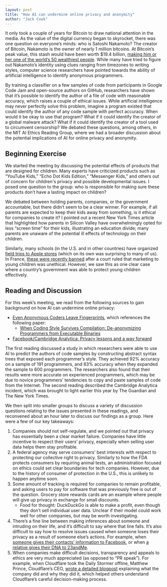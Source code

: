 ```yaml
---
layout: post
title: "How AI can undermine online privacy and anonymity"
author: "Jack Cook"
---
```


It only took a couple of years for Bitcoin to draw national attention in the media. As the value of the digital currency began to skyrocket, there was one question on everyone’s minds: who is Satoshi Nakamoto? The creator of Bitcoin, Nakamoto is the owner of nearly 1 million bitcoins. At Bitcoin’s peak value, this stash would have been worth $19.4 billion, [making him or her one of the world’s 50 wealthiest people](https://qz.com/1159188/bitcoin-price-approaches-20000-making-satoshi-nakamoto-worth-19-4-billion/). While many have tried to figure out Nakamoto’s identity using clues ranging from timezones to writing styles, computer science researchers have pointed towards the ability of artificial intelligence to identify anonymous programmers.

By training a classifier on a few samples of code from participants in Google Code Jam and open-source authors on GitHub, researchers have shown that it’s possible to identify the author of a file of code with reasonable accuracy, which raises a couple of ethical issues. While artificial intelligence may never perfectly solve this problem, imagine a program existed that could identify the author of any code sample with perfect accuracy. When would it be okay to use that program? What if it could identify the creator of a global malware attack? What if it could identify the creator of a tool used to circumvent censorship? We debated these questions, among others, in the MIT AI Ethics Reading Group, where we had a broader discussion about the potential implications of AI for online privacy and anonymity.

## Beginning Exercise

We started the meeting by discussing the potential effects of products that are designed for children. Many experts have criticized products such as “YouTube Kids,” “Echo Dot Kids Edition,” “Messenger Kids,” and others out of concern for children's privacy and possible developmental issues. I posed one question to the group: who is responsible for making sure these products don’t have a lasting impact on children?

We debated between holding parents, companies, or the government accountable, but there didn’t seem to be a clear winner. For example, if all parents are expected to keep their kids away from something, is it ethical for companies to create it? I pointed out a recent New York Times article that highlighted how parents in Silicon Valley have overwhelmingly opted for less “screen time” for their kids, illustrating an education divide; many parents are unaware of the potential ill effects of technology on their children.

Similarly, many schools (in the U.S. and in other countries) have organized [field trips to Apple stores](https://www.apple.com/retail/fieldtrip/) (which on its own was surprising to many of us). In France, [these were recently banned](https://news.cgtn.com/news/3d3d514f3251444e77457a6333566d54/share_p.html) after a court ruled that marketing to young children was unethical. However, we saw this as one clear case where a country’s government was able to protect young children effectively.

## Reading and Discussion

For this week’s meeting, we read from the following sources to gain background on how AI can undermine online privacy:

- [Even Anonymous Coders Leave Fingerprints](https://www.wired.com/story/machine-learning-identify-anonymous-code/), which references the following paper:
  - [When Coding Style Survives Compilation: De-anonymizing Programmers from Executable Binaries](https://arxiv.org/pdf/1512.08546.pdf)
- [Facebook/Cambridge Analytica: Privacy lessons and a way forward](https://internetpolicy.mit.edu/blog-2018-fb-cambridgeanalytica/)

The first reading discussed a study in which researchers were able to use AI to predict the authors of code samples by constructing abstract syntax trees that exposed each programmer’s style. They achieved 92% accuracy on a sample of 191 programmers, and 83% accuracy when they expanded the sample to 600 programmers. The researchers also found that their results were more accurate on experienced programmers, which may be due to novice programmers’ tendencies to copy and paste samples of code from the Internet. The second reading described the Cambridge Analytica incident, which was brought to light earlier this year by The Guardian and The New York Times.

We then split into smaller groups to discuss a variety of discussion questions relating to the issues presented in these readings, and reconvened about an hour later to discuss our findings as a group. Here were a few of our key takeaways:

1. Companies should not self-regulate, and we pointed out that privacy has essentially been a clear market failure. Companies have little incentive to respect their users’ privacy, especially when selling user data helps them stay profitable.
2. A federal agency may serve consumers’ best interests with respect to protecting our collective right to privacy. Similarly to how the FDA protects consumers by requiring animal tests, an administration focused on ethics could set clear boundaries for tech companies. However, due to the history of consumer of protection in the U.S., this is unlikely to happen anytime soon.
3. Some amount of tracking is required for companies to remain profitable, and asking users to pay for software that was previously free is out of the question. Grocery store rewards cards are an example where people will give up privacy in exchange for small discounts.
    - Food for thought: DuckDuckGo is able to make a profit, even though they don’t sell individual user data. Unclear if their model could work well for other companies, but may be worth investigating.
4. There’s a fine line between making inferences about someone and intruding on their life, and it’s difficult to say where that line falls. It’s also difficult to say how to resolve issues caused when someone loses their privacy as a result of someone else’s actions. For example, when [someone gives their contacts’ information to Facebook](https://bits.blogs.nytimes.com/2012/02/15/google-and-mobile-apps-take-data-books-without-permission/), or when [a relative gives their DNA to 23andMe](https://www.nytimes.com/2018/04/27/health/dna-privacy-golden-state-killer-genealogy.html).
5. When companies make difficult decisions, transparency and appeals to ethics are very much appreciated (as opposed to “PR speak”). For example, when Cloudflare took the Daily Stormer offline, Matthew Prince, Cloudflare’s CEO, [wrote a detailed blogpost](https://blog.cloudflare.com/why-we-terminated-daily-stormer/) explaining what the company did and why they did it, which helped others understand Cloudflare’s careful decision-making process.
